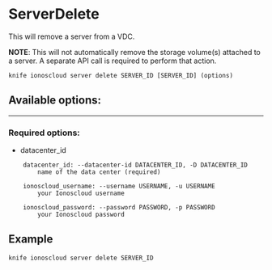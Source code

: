 # ServerDelete

This will remove a server from a VDC.

**NOTE**: This will not automatically remove the storage volume(s) attached to a server. A separate API call is required to perform that action.

    knife ionoscloud server delete SERVER_ID [SERVER_ID] (options)


## Available options:
---

### Required options:
* datacenter_id

```
    datacenter_id: --datacenter-id DATACENTER_ID, -D DATACENTER_ID
        name of the data center (required)

    ionoscloud_username: --username USERNAME, -u USERNAME
        your Ionoscloud username

    ionoscloud_password: --password PASSWORD, -p PASSWORD
        your Ionoscloud password

```

## Example

    knife ionoscloud server delete SERVER_ID 

